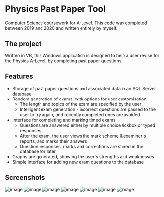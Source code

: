 # Physics Past Paper Tool
 Computer Science coursework for A-Level. This code was completed between 2019 and 2020 and written entirely by myself.
 
 ## The project
 Written in VB, this Windows application is designed to help a user revise for the Physics A-Level, by completing past paper questions.
 
 ## Features
 * Storage of past paper questions and associated data in an SQL Server database
 * Random generation of exams, with options for user customisation
   * The length and topics of the exam are specified by the user
   * Intelligent exam generation - incorrect questions are passed to the user to try again, and recently completed ones are avoided
* Interface for completing and marking timed exams
   * Questions are answered either by multiple choice tickbox or typed responses
   * After the exam, the user views the mark scheme & examiner's reports, and marks their answers
   * Question responses, marks and corrections are stored in the database for later
* Graphs are generated, showing the user's strengths and weaknesses
* Simple interface for adding new exam questions to the database

## Screenshots
![image](https://user-images.githubusercontent.com/77791388/126862032-55f43f86-a9a7-41c2-a158-db071bfa037d.png)
![image](https://user-images.githubusercontent.com/77791388/126862174-9befc29e-49f3-4cf8-859f-369f4a9124ed.png)
![image](https://user-images.githubusercontent.com/77791388/126862303-9b70763f-40e6-4bd0-a76e-1e46f93c1de5.png)
![image](https://user-images.githubusercontent.com/77791388/126862375-3e718d12-aa47-4e2b-bb49-79ae3a19b573.png)
![image](https://user-images.githubusercontent.com/77791388/126862429-976a320a-da32-4b57-b5e7-e11ea90ccc79.png)
![image](https://user-images.githubusercontent.com/77791388/126862440-3ec6387c-c6ba-4041-8e64-84f728ffa552.png)
![image](https://user-images.githubusercontent.com/77791388/126862498-c604e6df-45c1-4066-be1b-800e2c66316c.png)
